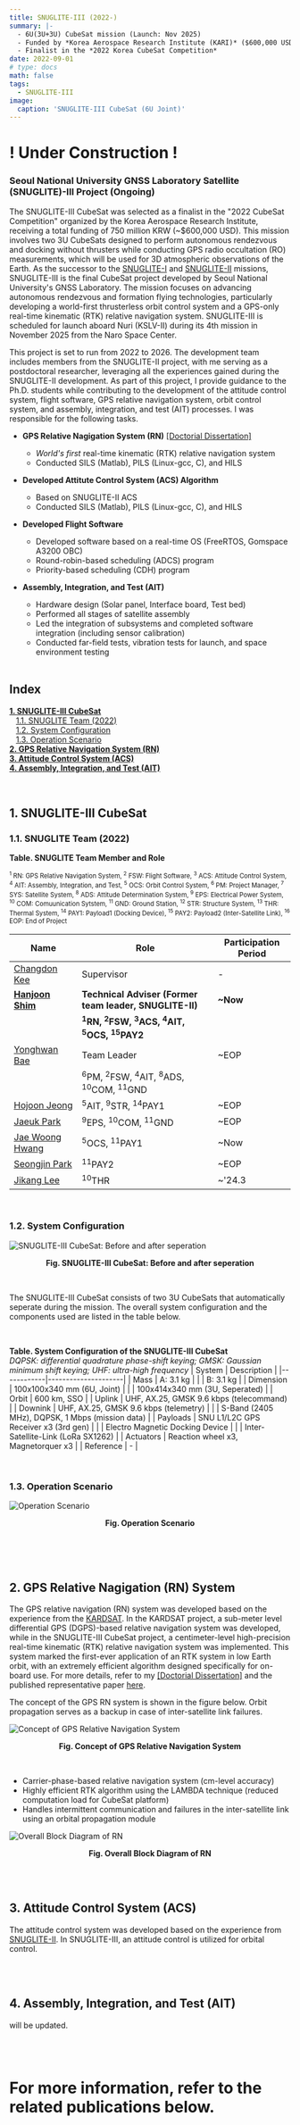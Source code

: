 ```yaml
---
title: SNUGLITE-III (2022-)
summary: |-
  - 6U(3U+3U) CubeSat mission (Launch: Nov 2025)
  - Funded by *Korea Aerospace Research Institute (KARI)* ($600,000 USD)
  - Finalist in the *2022 Korea CubeSat Competition*
date: 2022-09-01
# type: docs
math: false
tags:
  - SNUGLITE-III
image:
  caption: 'SNUGLITE-III CubeSat (6U Joint)'
---
```


# ! Under Construction !

### Seoul National University GNSS Laboratory Satellite (SNUGLITE)-III Project (Ongoing)

The SNUGLITE-III CubeSat was selected as a finalist in the "2022 CubeSat Competition" organized by the Korea Aerospace Research Institute, receiving a total funding of 750 million KRW (~$600,000 USD). This mission involves two 3U CubeSats designed to perform autonomous rendezvous and docking without thrusters while conducting GPS radio occultation (RO) measurements, which will be used for 3D atmospheric observations of the Earth. As the successor to the [SNUGLITE-I](/project/snuglite-i/) and [SNUGLITE-II](/project/snuglite-ii/) missions, SNUGLITE-III is the final CubeSat project developed by Seoul National University's GNSS Laboratory. The mission focuses on advancing autonomous rendezvous and formation flying technologies, particularly developing a world-first thrusterless orbit control system and a GPS-only real-time kinematic (RTK) relative navigation system. SNUGLITE-III is scheduled for launch aboard Nuri (KSLV-II) during its 4th mission in November 2025 from the Naro Space Center.

This project is set to run from 2022 to 2026. The development team includes members from the SNUGLITE-II project, with me serving as a postdoctoral researcher, leveraging all the experiences gained during the SNUGLITE-II development. As part of this project, I provide guidance to the Ph.D. students while contributing to the development of the attitude control system, flight software, GPS relative navigation system, orbit control system, and assembly, integration, and test (AIT) processes. I was responsible for the following tasks. 

- **GPS Relative Nagigation System (RN)** [[Doctorial Dissertation]](/publication/thesis_phd/)
     - *World's first* real-time kinematic (RTK) relative navigation system 
     - Conducted SILS (Matlab), PILS (Linux-gcc, C), and HILS
- **Developed Attitute Control System (ACS) Algorithm**
     - Based on SNUGLITE-II ACS
     - Conducted SILS (Matlab), PILS (Linux-gcc, C), and HILS
- **Developed Flight Software**
     - Developed software based on a real-time OS (FreeRTOS, Gomspace A3200 OBC)
     - Round-robin-based scheduling (ADCS) program
     - Priority-based scheduling (CDH) program
- **Assembly, Integration, and Test (AIT)**
     - Hardware design (Solar panel, Interface board, Test bed)
     - Performed all stages of satellite assembly
     - Led the integration of subsystems and completed software integration (including sensor calibration)
     - Conducted far-field tests, vibration tests for launch, and space environment testing

  </br>

<!-------------------------------------------------------------------------------------->

## **Index**

**[1. SNUGLITE-III CubeSat](#1-snuglite-iii-cubesat)**</br>
&nbsp;&nbsp;&nbsp;[1.1. SNUGLITE Team (2022)](#11-snuglite-team-2022) </br>
&nbsp;&nbsp;&nbsp;[1.2. System Configuration](#12-system-configuration) </br>
&nbsp;&nbsp;&nbsp;[1.3. Operation Scenario](#13-operation-scenario) </br>
**[2. GPS Relative Navigation System (RN)](#2-gps-relative-nagigation-rn-system)**</br>
**[3. Attitude Control System (ACS)](#3-attitude-control-system-acs)**</br>
**[4. Assembly, Integration, and Test (AIT)](#4-assembly-integration-and-test-ait)**</br>

</br>

<!-------------------------------------------------------------------------------------->

## **1. SNUGLITE-III CubeSat**

<!-------------------------------------------------------------------------------------->

### 1.1. SNUGLITE Team (2022)

**Table. SNUGLITE Team Member and Role**
<p style="font-size: 0.8em;">
<sup>1</sup> RN: GPS Relative Navigation System, 
<sup>2</sup> FSW: Flight Software,
<sup>3</sup> ACS: Attitude Control System,
<sup>4</sup> AIT: Assembly, Integration, and Test,
<sup>5</sup> OCS: Orbit Control System,
<sup>6</sup> PM: Project Manager, 
<sup>7</sup> SYS: Satellite System,
<sup>8</sup> ADS: Attitude Determination System,
<sup>9</sup> EPS: Electrical Power System,
<sup>10</sup> COM: Comuunication Sytstem,
<sup>11</sup> GND: Ground Station,
<sup>12</sup> STR: Structure System, 
<sup>13</sup> THR: Thermal System,
<sup>14</sup> PAY1: Payload1 (Docking Device),
<sup>15</sup> PAY2: Payload2 (Inter-Satellite Link),
<sup>16</sup> EOP: End of Project
</p>

| Name                                       | Role                                          | Participation Period |
|--------------------------------------------|-----------------------------------------------|-----------|
| [Changdon Kee](/author/changdon-kee/)      | Supervisor                                    | -         |
| [**Hanjoon Shim**](/author/hanjoon-shim/)  | **Technical Adviser (Former team leader, SNUGLITE-II)** | **~Now** |
|                                            | **<sup>1</sup>RN, <sup>2</sup>FSW, <sup>3</sup>ACS, <sup>4</sup>AIT, <sup>5</sup>OCS, <sup>15</sup>PAY2** |  |
| [Yonghwan Bae](/author/yonghwan-bae)       | Team Leader                                        | ~EOP |
|                                            | <sup>6</sup>PM, <sup>2</sup>FSW, <sup>4</sup>AIT, <sup>8</sup>ADS, <sup>10</sup>COM, <sup>11</sup>GND |      |
| [Hojoon Jeong](/author/hojoon-jeong)       | <sup>5</sup>AIT, <sup>9</sup>STR, <sup>14</sup>PAY1 | ~EOP |
| [Jaeuk Park](/author/jaeuk-park)           | <sup>9</sup>EPS, <sup>10</sup>COM, <sup>11</sup>GND | ~EOP |
| [Jae Woong Hwang](/author/jae-woong-hwang) | <sup>5</sup>OCS, <sup>11</sup>PAY1                  | ~Now |
| [Seongjin Park](/author/jae-woong-hwang)   | <sup>11</sup>PAY2                                   | ~EOP |
| [Jikang Lee](/author/jikang-lee)           | <sup>10</sup>THR                                    | ~'24.3 |

<br>

<!-------------------------------------------------------------------------------------->

### 1.2. System Configuration

![SNUGLITE-III CubeSat: Before and after seperation](fig1.jpg)

<p style="text-align: center;"><strong>
Fig. SNUGLITE-III CubeSat: Before and after seperation
</strong></p></br>

The SNUGLITE-III CubeSat consists of two 3U CubeSats that automatically seperate during the mission. The overall system configuration and the components used are listed in the table below.

</br>

**Table. System Configuration of the SNUGLITE-III CubeSat** </br>
*DQPSK: differential quadrature phase-shift keying; GMSK: Gaussian minimum shift keying;*
*UHF: ultra-high frequency*
| System     | Description         |
|------------|---------------------|
| Mass       | A: 3.1 kg           | 
|            | B: 3.1 kg           | 
| Dimension  | 100x100x340 mm (6U, Joint)               |
|            | 100x414x340 mm (3U, Seperated)           |
| Orbit      | 600 km, SSO                              |
| Uplink     | UHF, AX.25, GMSK 9.6 kbps (telecommand)  |
| Downink    | UHF, AX.25, GMSK 9.6 kbps (telemetry)    |
|            | S-Band (2405 MHz), DQPSK, 1 Mbps (mission data)      |
| Payloads   | SNU L1/L2C GPS Receiver x3 (3rd gen)                 |
|            | Electro Magnetic Docking Device                      |
|            | Inter-Satellite-Link (LoRa SX1262)                   |
| Actuators  | Reaction wheel x3, Magnetorquer x3                   |
| Reference  | - |

</br>

<!-------------------------------------------------------------------------------------->

### 1.3. Operation Scenario

![Operation Scenario](fig2.jpg)
<p style="text-align: center;"><strong>
Fig. Operation Scenario
</strong></p></br>

</br>
</br>

<!-------------------------------------------------------------------------------------->

## **2. GPS Relative Nagigation (RN) System**

The GPS relative navigation (RN) system was developed based on the experience from the [KARDSAT](/project/kardsat).  In the KARDSAT project, a sub-meter level differential GPS (DGPS)-based relative navigation system was developed, while in the SNUGLITE-III CubeSat project, a centimeter-level high-precision real-time kinematic (RTK) relative navigation system was implemented. This system marked the first-ever application of an RTK system in low Earth orbit, with an extremely efficient algorithm designed specifically for on-board use. For more details, refer to my [[Doctorial Dissertation]](/publication/thesis_phd/) and the published representative paper [here](/publication/ij_202401/).

The concept of the GPS RN system is shown in the figure below. Orbit propagation serves as a backup in case of inter-satellite link failures.

![Concept of GPS Relative Navigation System](fig3.jpg)
<p style="text-align: center;"><strong>
Fig. Concept of GPS Relative Navigation System
</strong></p></br>

 - Carrier-phase-based relative navigation system (cm-level accuracy)
 - Highly efficient RTK algorithm using the LAMBDA technique (reduced computation load for CubeSat platform)
 - Handles intermittent communication and failures in the inter-satellite link using an orbital propagation module

![Overall Block Diagram of RN](fig4.jpg)
<p style="text-align: center;"><strong>
Fig. Overall Block Diagram of RN
</strong></p></br>

</br>

<!-------------------------------------------------------------------------------------->

## **3. Attitude Control System (ACS)**

The attitude control system was developed based on the experience from [SNUGLITE-II](/project/snuglite-ii). In SNUGLITE-III, an attitude control is utilized for orbital control.



</br>
</br>
<!-------------------------------------------------------------------------------------->

## **4. Assembly, Integration, and Test (AIT)** 

will be updated.

</br>
</br>
<!-------------------------------------------------------------------------------------->

 # For more information, refer to the related publications below.